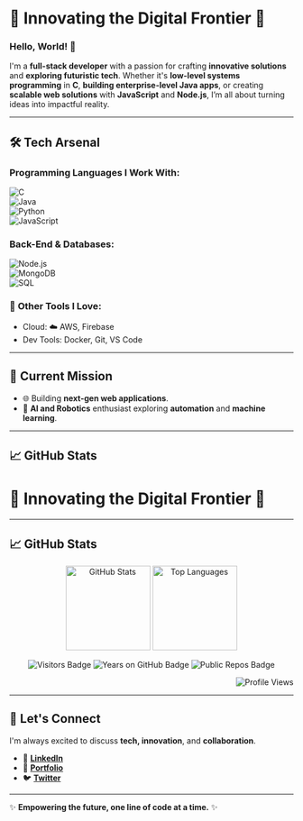 # 🌟 Innovating the Digital Frontier 🚀

### Hello, World! 👋  
I'm a **full-stack developer** with a passion for crafting **innovative solutions** and **exploring futuristic tech**. Whether it's **low-level systems programming** in **C**, **building enterprise-level Java apps**, or creating **scalable web solutions** with **JavaScript** and **Node.js**, I’m all about turning ideas into impactful reality.

---

## 🛠️ Tech Arsenal  
### **Programming Languages I Work With**:  
![C](https://img.shields.io/badge/-C-00599C?style=flat-square&logo=c&logoColor=white)  
![Java](https://img.shields.io/badge/-Java-ED8B00?style=flat-square&logo=openjdk&logoColor=white)  
![Python](https://img.shields.io/badge/-Python-3776AB?style=flat-square&logo=python&logoColor=white)  
![JavaScript](https://img.shields.io/badge/-JavaScript-F7DF1E?style=flat-square&logo=javascript&logoColor=black)  

### **Back-End & Databases**:  
![Node.js](https://img.shields.io/badge/-Node.js-339933?style=flat-square&logo=node.js&logoColor=white)  
![MongoDB](https://img.shields.io/badge/-MongoDB-47A248?style=flat-square&logo=mongodb&logoColor=white)  
![SQL](https://img.shields.io/badge/-SQL-316192?style=flat-square&logo=postgresql&logoColor=white)  

### 🌟 **Other Tools I Love**:  
- Cloud: ☁️ AWS, Firebase  
- Dev Tools: Docker, Git, VS Code  

---

## 🚀 Current Mission  
- 🌐 Building **next-gen web applications**.  
- 🤖 **AI and Robotics** enthusiast exploring **automation** and **machine learning**.

---

## 📈 GitHub Stats  
# 🌟 Innovating the Digital Frontier 🚀


---

## 📈 GitHub Stats  
<p align="center">
  <img src="https://github-readme-stats.vercel.app/api?username=INDRAMANI538&show_icons=true&theme=radical" alt="GitHub Stats" height="150"/>
  <img src="https://github-readme-stats.vercel.app/api/top-langs/?username=INDRAMANI538&layout=compact&theme=radical" alt="Top Languages" height="150"/>
</p>

<p align="center">
  <img src="https://badges.pufler.dev/visits/INDRAMANI538/INDRAMANI538" alt="Visitors Badge"/>
  <img src="https://badges.pufler.dev/years/INDRAMANI538" alt="Years on GitHub Badge"/>
  <img src="https://badges.pufler.dev/repos/INDRAMANI538" alt="Public Repos Badge"/>
</p>


<p align="right">
  <img src="https://komarev.com/ghpvc/?username=INDRAMANI538&style=flat-square&color=brightgreen" alt="Profile Views" />
</p>


---

## 🌌 Let's Connect  
I'm always excited to discuss **tech, innovation**, and **collaboration**.  

- 💼 **[LinkedIn](https://linkedin.com/in/yourprofile)**  
- 🌟 **[Portfolio](https://yourportfolio.com)**  
- 🐦 **[Twitter](https://twitter.com/yourhandle)**  

---

✨ **Empowering the future, one line of code at a time.** ✨  
